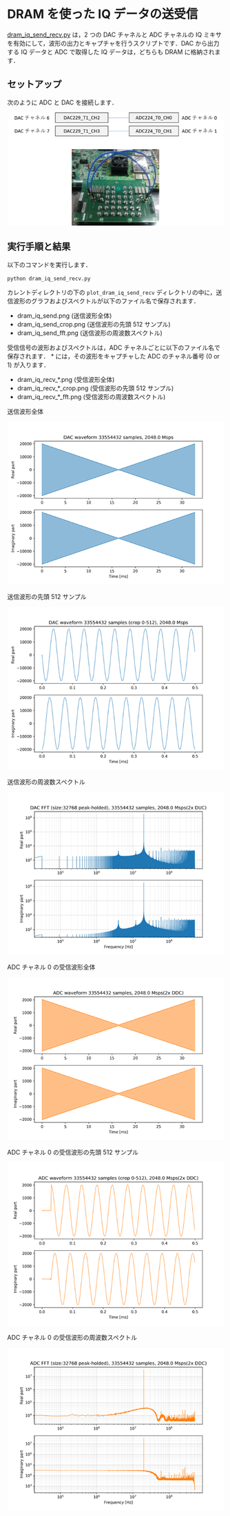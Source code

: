 # DRAM を使った IQ データの送受信

[dram_iq_send_recv.py](./dram_iq_send_recv.py) は，2 つの DAC チャネルと ADC チャネルの IQ ミキサを有効にして，波形の出力とキャプチャを行うスクリプトです．DAC から出力する IQ データと ADC で取得した IQ データは，どちらも DRAM に格納されます．

## セットアップ

次のように ADC と DAC を接続します．

![セットアップ](./../../docs/images/dac_adc_setup-2.png)


## 実行手順と結果

以下のコマンドを実行します．

```
python dram_iq_send_recv.py
```

カレントディレクトリの下の `plot_dram_iq_send_recv` ディレクトリの中に，送信波形のグラフおよびスペクトルが以下のファイル名で保存されます．

- dram_iq_send.png (送信波形全体)
- dram_iq_send_crop.png (送信波形の先頭 512 サンプル)
- dram_iq_send_fft.png (送信波形の周波数スペクトル)

受信信号の波形およびスペクトルは，ADC チャネルごとに以下のファイル名で保存されます．
\* には，その波形をキャプチャした ADC のチャネル番号 (0 or 1) が入ります．
- dram_iq_recv_*.png (受信波形全体)
- dram_iq_recv_*_crop.png (受信波形の先頭 512 サンプル)
- dram_iq_recv_*_fft.png (受信波形の周波数スペクトル)

送信波形全体

![送信波形全体](images/dram_iq_send.png)

送信波形の先頭 512 サンプル　　　　　

![送信波形の先頭 512 サンプル](images/dram_iq_send_crop.png)

送信波形の周波数スペクトル　　　　

![送信波形の周波数スペクトル](images/dram_iq_send_fft.png)

ADC チャネル 0 の受信波形全体　　　　　　

![受信波形全体](images/dram_iq_recv_0.png)

ADC チャネル 0 の受信波形の先頭 512 サンプル

![受信波形の先頭 512 サンプル](images/dram_iq_recv_0_crop.png)

ADC チャネル 0 の受信波形の周波数スペクトル

![受信波形の周波数スペクトル](images/dram_iq_recv_0_fft.png)

